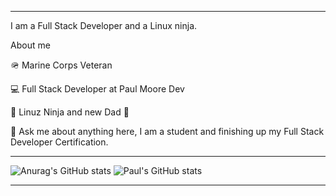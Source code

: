 ___________________________________________________________________________________________________________________________________________________________________



I am a Full Stack Developer and a Linux ninja. 

About me

🪖 Marine Corps Veteran

💻 Full Stack Developer at Paul Moore Dev

🥷 Linuz Ninja and new Dad 🍼 

💬 Ask me about anything here, I am a student and finishing up my Full Stack Developer Certification.



___________________________________________________________________________________________________________________________________________________________________________________
![Anurag's GitHub stats](https://github-readme-stats.vercel.app/api?username=paulmooredev&show_icons=true&theme=onedark)
![Paul's GitHub stats](https://github-readme-stats.vercel.app/api/top-langs/?username={paulmooredev/paulmooredev}&theme=blue-green)
___________________________________________________________________________________________________________________________________________________________________________________
<div>
  
  <d/>



<!---
paulmooredev/paulmooredev is a ✨ special ✨ repository because its `README.md` (this file) appears on your GitHub profile.
You can click the Preview link to take a look at your changes.
--->
